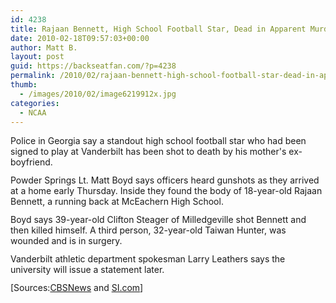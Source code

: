 ```yaml
---
id: 4238
title: Rajaan Bennett, High School Football Star, Dead in Apparent Murder-Suicide
date: 2010-02-18T09:57:03+00:00
author: Matt B.
layout: post
guid: https://backseatfan.com/?p=4238
permalink: /2010/02/rajaan-bennett-high-school-football-star-dead-in-apparent-murder-suicide/
thumb:
  - /images/2010/02/image6219912x.jpg
categories:
  - NCAA
---
```


<div class="entry">
  <p style="padding-top: 0px; padding-right: 0px; padding-bottom: 12px; padding-left: 0px; margin: 0px;">
    Police in Georgia say a standout high school football star who had been signed to play at Vanderbilt has been shot to death by his mother's ex-boyfriend.
  </p>

  <p style="padding-top: 0px; padding-right: 0px; padding-bottom: 12px; padding-left: 0px; margin: 0px;">
    Powder Springs Lt. Matt Boyd says officers heard gunshots as they arrived at a home early Thursday. Inside they found the body of 18-year-old Rajaan Bennett, a running back at McEachern High School.
  </p>

  <p style="padding-top: 0px; padding-right: 0px; padding-bottom: 12px; padding-left: 0px; margin: 0px;">
    Boyd says 39-year-old Clifton Steager of Milledgeville shot Bennett and then killed himself. A third person, 32-year-old Taiwan Hunter, was wounded and is in surgery.
  </p>

  <p style="padding-top: 0px; padding-right: 0px; padding-bottom: 12px; padding-left: 0px; margin: 0px;">
    Vanderbilt athletic department spokesman Larry Leathers says the university will issue a statement later.
  </p>

  <p style="padding-top: 0px; padding-right: 0px; padding-bottom: 12px; padding-left: 0px; margin: 0px;">
    [Sources:<a href="https://www.cbsnews.com/8301-504083_162-6219885-504083.html">CBSNews</a> and <a href="https://sportsillustrated.cnn.com/2010/highschool/02/18/recruit-killed.ap/index.html?eref=twitter_feed">SI.com</a>]
  </p>
</div>
